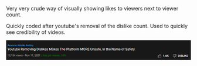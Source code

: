 Very very crude way of visually showing likes to viewers next to viewer count.

Quickly coded after youtube's removal of the dislike count. Used to quickly see credibility of videos.

![Example image](https://raw.githubusercontent.com/ortwinvanderstappen/YoutubeViewLikeRatioExtension/master/git_images/ExampleScreenshot.PNG)
